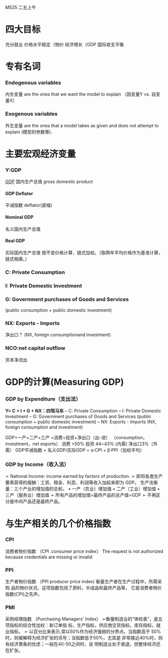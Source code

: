 M525 二五上午
# 四大目标
充分就业
价格水平稳定（物价
经济增长（GDP 
国际收支平衡
# 专有名词
### Endogenous variables
内生变量
are the ones that we want the model to explain （因变量Y vs. 自变量X）
### Exogenous variables 
外生变量
are the ones that a model takes as given and does not attempt to explain (模型的参数等).

# 主要宏观经济变量
### Y:GDP
[GDP](#GDP)
国内生产总值 gross domestic product 
#### GDP Deflator
平减指数 deflator(紧缩)
#### Nominal GDP
名义国内生产总值  
#### Real GDP
实际国内生产总值
	按不变价格计算，链式加权。（取两年平均价格作为基准计算，链式相乘。）


### C: Private Consumption
### I: Private Domestic Investment
### G: Government purchases of Goods and Services 
(public consumption + public domestic
investment)
### NX: Exports - Imports 
净出口？
(NX, foreign consumptionand investment)


### NCO:net capital outflow
资本净流出
# GDP的计算(Measuring GDP)
### GDP by Expenditure（支出法）
**Y= C + I + G + NX：四驾马车**
– C: Private Consumption
– I: Private Domestic Investment
– G: Government purchases of Goods and
Services (public consumption + public domestic
investment)
– NX: Exports - Imports (NX, foreign consumption
and investment)

GDP=一产+二产+三产
	=消费+投资+净出口（出-进）           （consumption，investment，net exports）
    消费 >50% 投资 44~43%  (内需)          净出口3%（外需）
GDP平减指数 = 名义GDP/实际GDP = α·CPI + β·PPI（加权平均）


### GDP by Income（收入法）
➢ National Income: income earned by factors of production.
➢ 即将各类生产要素获得的报酬：工资、租金、利息、利润等收入加起来即为 GDP。
生产法衡量：三个产业的增加值的总和，
• 一产（农业）增加值
• 二产（工业）增加值
• 三产（服务业）增加值
➢ 所有产品的增加值=最终产品的总产值=GDP
➢ 不再区分是中间产品还是最终产品。

# 与生产相关的几个价格指数
### CPI
消费者物价指数           （CPI .consumer price index）
The request is not authorized because credentials are missing or invalid
### PPI
生产者物价指数           （PPI producer  price index)
衡量生产者在生产过程中，所需采购
品的物价状况，这项指数包括了原料，半成品和最终产品等，
它是消费者物价指数(CPI)之先声。
### PMI
采购经理指数               （Purchasing  Managers' Index）
➢衡量制造业的“体检表”，是五项指标的综合性加权：新订单指
标，生产指标，供应商交货指标，库存指标，就业指标。
➢ 以百分比来表示,常以50%作为经济强弱的分界点。当指数高于
50%时，则被解释为经济扩张的讯号；当指数低于50%，尤其是
非常接近40%时，则有经济萧条的忧虑；一般在40-50之间时，说
明制造业处于衰退，但整体经济还在扩张。